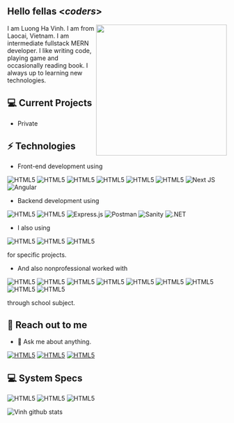 <h2> Hello fellas <<i>coders</i>></h2>

<img align='right' src='http://www.jenyalestina.com/blog/wp-content/uploads/2019/05/web-development-1024x582.jpg' width='300"'>

I am Luong Ha Vinh. I am from Laocai, Vietnam. I am intermediate fullstack MERN developer. I like writing code, playing game and occasionally reading book. I always up to learning new technologies.

## 💻 Current Projects
* Private

## ⚡ Technologies
- Front-end development using

![HTML5](https://img.shields.io/badge/HTML5-E34F26?style=for-the-badge&logo=html5&logoColor=white)
![HTML5](https://img.shields.io/badge/CSS3-1572B6?style=for-the-badge&logo=css3&logoColor=white)
![HTML5](https://img.shields.io/badge/JavaScript-323330?style=for-the-badge&logo=javascript&logoColor=F7DF1E)
![HTML5](https://img.shields.io/badge/React-20232A?style=for-the-badge&logo=react&logoColor=61DAFB)
![HTML5](https://img.shields.io/badge/Redux-593D88?style=for-the-badge&logo=redux&logoColor=white)
![HTML5](https://img.shields.io/badge/Tailwind_CSS-38B2AC?style=for-the-badge&logo=tailwind-css&logoColor=white)
![Next JS](https://img.shields.io/badge/Next-black?style=for-the-badge&logo=next.js&logoColor=white)
![Angular](https://img.shields.io/badge/Angular-DD0031?style=for-the-badge&logo=angular&logoColor=white)

- Backend development using

![HTML5](https://img.shields.io/badge/MongoDB-4EA94B?style=for-the-badge&logo=mongodb&logoColor=white)
![HTML5](https://img.shields.io/badge/Node.js-43853D?style=for-the-badge&logo=node.js&logoColor=white)
![Express.js](https://img.shields.io/badge/express.js-%23404d59.svg?style=for-the-badge&logo=express&logoColor=%2361DAFB)
![Postman](https://img.shields.io/badge/Postman-FF6C37?style=for-the-badge&logo=postman&logoColor=white)
![Sanity](https://img.shields.io/badge/Sanity-%23404d59.svg?style=for-the-badge&logo=sanity&logoColor=%2361DAFB)
![.NET](https://img.shields.io/badge/.NET-5C2D91?style=for-the-badge&logo=.net&logoColor=white)
- I also using 

![HTML5](https://img.shields.io/badge/Python-3776AB?style=for-the-badge&logo=python&logoColor=white)
![HTML5](https://img.shields.io/badge/Java-ED8B00?style=for-the-badge&logo=java&logoColor=white)
![HTML5](https://img.shields.io/badge/PHP-777BB4?style=for-the-badge&logo=php&logoColor=white)

for specific projects.

- And also nonprofessional worked with

![HTML5](https://img.shields.io/badge/C%2B%2B-00599C?style=for-the-badge&logo=c%2B%2B&logoColor=white)
![HTML5](https://img.shields.io/badge/C-00599C?style=for-the-badge&logo=c&logoColor=white)
![HTML5](https://img.shields.io/badge/Kotlin-0095D5?&style=for-the-badge&logo=kotlin&logoColor=white)
![HTML5](https://img.shields.io/badge/Bootstrap-563D7C?style=for-the-badge&logo=bootstrap&logoColor=white)
![HTML5](https://img.shields.io/badge/jQuery-0769AD?style=for-the-badge&logo=jquery&logoColor=white)
![HTML5](https://img.shields.io/badge/Unity-100000?style=for-the-badge&logo=unity&logoColor=white)
![HTML5](https://img.shields.io/badge/SQLite-07405E?style=for-the-badge&logo=sqlite&logoColor=white)
![HTML5](https://img.shields.io/badge/MySQL-00000F?style=for-the-badge&logo=mysql&logoColor=white)
![HTML5](https://img.shields.io/badge/Scala-DC322F?style=for-the-badge&logo=scala&logoColor=white)

through school subject.
## 👋 Reach out to me 
- 💬 Ask me about anything.

[![HTML5](https://img.shields.io/badge/Gmail-D14836?style=for-the-badge&logo=gmail&logoColor=white)](mailto:luonghavinh3011@gmail.com)
[![HTML5](https://img.shields.io/badge/Messenger-00B2FF?style=for-the-badge&logo=messenger&logoColor=white)](https://www.facebook.com/vinhcutelc)
[![HTML5](https://img.shields.io/badge/Telegram-2CA5E0?style=for-the-badge&logo=telegram&logoColor=white)](https://t.me/vinhcutelc)

## 💻 System Specs
![HTML5](https://img.shields.io/badge/NVIDIA-GTX3050-76B900?style=for-the-badge&logo=nvidia&logoColor=white)
![HTML5](https://img.shields.io/badge/AMD-Radeon_R7_4800H-ED1C24?style=for-the-badge&logo=amd&logoColor=white)
![HTML5](https://img.shields.io/badge/Windows-ASUS_ROG_STRIX_G15-0078D6?style=for-the-badge&logo=windows&logoColor=white)

![Vinh github stats](https://github-readme-stats.vercel.app/api?username=vinhcutelc&hide=["issues"]&show_icons=true)
